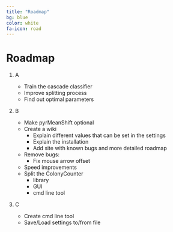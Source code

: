 ```yaml
---
title: "Roadmap"
bg: blue
color: white
fa-icon: road
---
```


# Roadmap

1. A
    * Train the cascade classifier
    * Improve splitting process
    * Find out optimal parameters

2. B
    * Make pyrMeanShift optional
    * Create a wiki
        * Explain different values that can be set in the settings
        * Explain the installation
        * Add site with known bugs and more detailed roadmap
    * Remove bugs:
        * Fix mouse arrow offset
    * Speed improvements
    * Split the ColonyCounter
        * library
        * GUI
        * cmd line tool

3. C
    * Create cmd line tool
    * Save/Load settings to/from file
